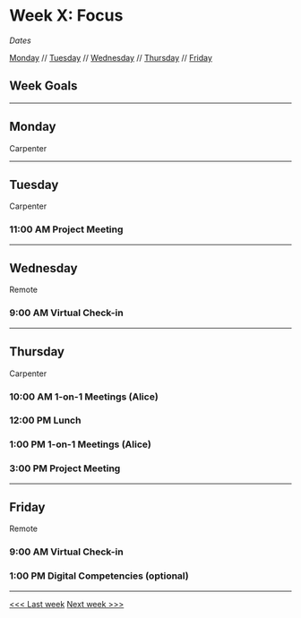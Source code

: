 # Week X: Focus

*Dates*

[Monday](#monday) // [Tuesday](#tuesday) // [Wednesday](#wednesday) // [Thursday](#thursday) // [Friday](#friday)

## Week Goals

---

## Monday
Carpenter

---

## Tuesday
Carpenter

### 11:00 AM  Project Meeting

---

## Wednesday
Remote

### 9:00 AM Virtual Check-in

---

## Thursday
Carpenter

### 10:00 AM 1-on-1 Meetings (Alice)

### 12:00 PM  Lunch

### 1:00 PM  1-on-1 Meetings (Alice)

### 3:00 PM  Project Meeting 

---

## Friday
Remote

### 9:00 AM  Virtual Check-in

### 1:00 PM  Digital Competencies (optional)

---

[<<< Last week](/02-webdev.md) [Next week >>>]()

